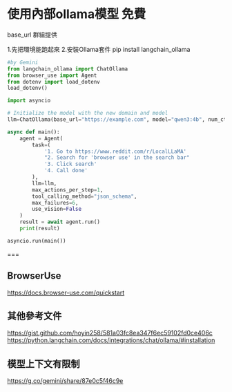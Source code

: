 # 使用內部ollama模型 免費

base_url 群組提供

1.先把環境能跑起來
2.安裝Ollama套件
pip install langchain_ollama

```python
#by Gemini
from langchain_ollama import ChatOllama
from browser_use import Agent
from dotenv import load_dotenv
load_dotenv()

import asyncio

# Initialize the model with the new domain and model
llm=ChatOllama(base_url="https://example.com", model="qwen3:4b", num_ctx=32000)

async def main():
    agent = Agent(
        task=(
            '1. Go to https://www.reddit.com/r/LocalLLaMA'
            "2. Search for 'browser use' in the search bar"
            '3. Click search'
            '4. Call done'
        ),
        llm=llm,
        max_actions_per_step=1,
        tool_calling_method="json_schema",
        max_failures=6,
        use_vision=False
    )
    result = await agent.run()
    print(result)

asyncio.run(main())
```

===

## BrowserUse
<https://docs.browser-use.com/quickstart>

## 其他參考文件
<https://gist.github.com/hoyin258/581a03fc8ea347f6ec59102fd0ce406c>
<https://python.langchain.com/docs/integrations/chat/ollama/#installation>

## 模型上下文有限制
<https://g.co/gemini/share/87e0c5f46c9e>